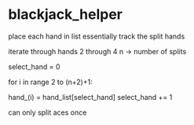 # blackjack_helper


place each hand in list
essentially track the split hands

iterate through hands 2 through 4
n -> number of splits

select_hand = 0 

for i in range 2 to (n+2)+1:

   hand_(i) = hand_list[select_hand]
   select_hand += 1


can only split aces once 
